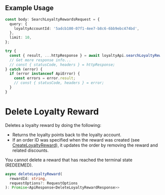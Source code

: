 ## Example Usage

```ts
const body: SearchLoyaltyRewardsRequest = {
  query: {
    loyaltyAccountId: '5adcb100-07f1-4ee7-b8c6-6bb9ebc474bd',
  },
  limit: 10,
};

try {
  const { result, ...httpResponse } = await loyaltyApi.searchLoyaltyRewards(body);
  // Get more response info...
  // const { statusCode, headers } = httpResponse;
} catch (error) {
  if (error instanceof ApiError) {
    const errors = error.result;
    // const { statusCode, headers } = error;
  }
}
```

# Delete Loyalty Reward

Deletes a loyalty reward by doing the following:

* Returns the loyalty points back to the loyalty account.
* If an order ID was specified when the reward was created
  (see [CreateLoyaltyReward](../../doc/api/loyalty.md#create-loyalty-reward)),
  it updates the order by removing the reward and related
  discounts.

You cannot delete a reward that has reached the terminal state (REDEEMED).

```ts
async deleteLoyaltyReward(
  rewardId: string,
  requestOptions?: RequestOptions
): Promise<ApiResponse<DeleteLoyaltyRewardResponse>>
```

